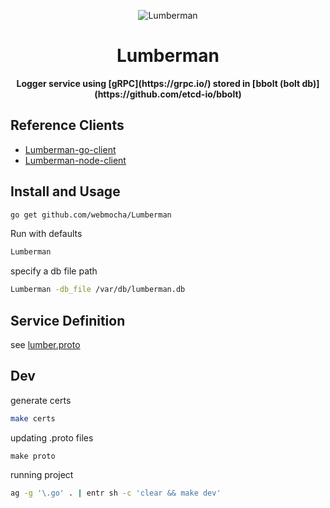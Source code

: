 <p align="center">
  <img src="https://user-images.githubusercontent.com/132562/63731121-1730de80-c823-11e9-8eda-b8b44056944a.png" alt="Lumberman" />
</p>

<h1 align="center">Lumberman</h1>

<p align="center">
  <strong>Logger service using [gRPC](https://grpc.io/) stored in [bbolt (bolt db)](https://github.com/etcd-io/bbolt)</strong>
</p>


## Reference Clients

- [Lumberman-go-client](https://github.com/webmocha/Lumberman-go-client)
- [Lumberman-node-client](https://github.com/webmocha/Lumberman-node-client)


## Install and Usage

```sh
go get github.com/webmocha/Lumberman
```

Run with defaults
```sh
Lumberman
```

specify a db file path

```sh
Lumberman -db_file /var/db/lumberman.db
```

## Service Definition

see [lumber.proto](./lumber.proto)

## Dev

generate certs

```sh
make certs
```

updating .proto files

```
make proto
```

running project

```sh
ag -g '\.go' . | entr sh -c 'clear && make dev'
```

